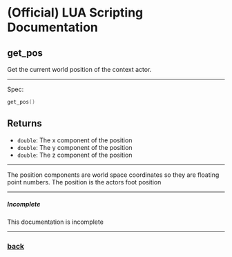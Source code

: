 
# (Official) LUA Scripting Documentation

## get_pos

Get the current world position of the context actor.

___

Spec:

```lua
get_pos()
```

## Returns

- `double`: The x component of the position
- `double`: The y component of the position
- `double`: The z component of the position

___

The position components are world space coordinates so they are floating point numbers. The position is the actors foot position

___

##### Incomplete

This documentation is incomplete

___

### [back](../getters)
